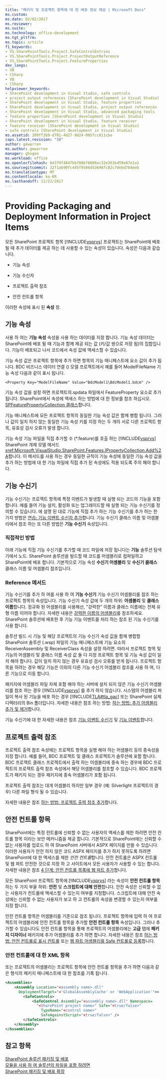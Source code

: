 ```yaml
---
title: "패키지 및 프로젝트 항목에 대 한 배포 정보 제공 | Microsoft Docs"
ms.custom: 
ms.date: 02/02/2017
ms.reviewer: 
ms.suite: 
ms.technology: office-development
ms.tgt_pltfrm: 
ms.topic: article
f1_keywords:
- VS.SharePointTools.Project.SafeControlEntries
- VS.SharePointTools.Project.ProjectOutputReference
- VS.SharePointTools.Project.FeatureProperties
dev_langs:
- VB
- CSharp
- VB
- CSharp
helpviewer_keywords:
- SharePoint development in Visual Studio, safe controls
- project output references [SharePoint development in Visual Studio]
- SharePoint development in Visual Studio, feature properties
- SharePoint development in Visual Studio, project output references
- SharePoint development in Visual Studio, advanced packaging tools
- feature properties [SharePoint development in Visual Studio]
- SharePoint development in Visual Studio, feature receiver
- feature receiver [SharePoint development in Visual Studio]
- safe controls [SharePoint development in Visual Studio]
ms.assetid: 209ff3b9-d701-4d27-9d24-005fcc811cbe
caps.latest.revision: "10"
author: gewarren
ms.author: gewarren
manager: ghogen
ms.workload: office
ms.openlocfilehash: 84379f4847bb708bf8089ac32e261b459e87e1a1
ms.sourcegitcommit: 32f1a690fc445f9586d53698fc82c7debd784eeb
ms.translationtype: MT
ms.contentlocale: ko-KR
ms.lasthandoff: 12/22/2017
---
```

# <a name="providing-packaging-and-deployment-information-in-project-items"></a>Providing Packaging and Deployment Information in Project Items
  모든 SharePoint 프로젝트 항목 [!INCLUDE[vsprvs](../sharepoint/includes/vsprvs-md.md)] 프로젝트는 SharePoint에 배포 될 때 추가 데이터를 제공 하는 데 사용할 수 있는 속성이 있습니다. 속성은 다음과 같습니다.  
  
-   기능 속성  
  
-   기능 수신자  
  
-   프로젝트 출력 참조  
  
-   안전 컨트롤 항목  
  
 이러한 속성에 표시 된 **속성** 창.  
  
## <a name="feature-properties"></a>기능 속성  
 사용 하 여는 **기능 속성** 속성을 사용 하는 데이터를 지정 합니다. 기능 속성 데이터는 SharePoint에 배포 될 때 기능과 함께 제공 되는 값 (키/값 쌍으로 저장 됨)의 집합입니다. 기능이 배포되고 나서 코드에서 속성 값에 액세스할 수 있습니다.  
  
 기능 속성 값은 프로젝트 항목에 추가 하면 항목의 기능 매니페스트에 요소 값이 추가 됩니다. BDC 비즈니스 데이터 연결 () 모델 프로젝트에서 예를 들어 ModelFileName 기능 속성 다음과 같이 표시 됩니다.  
  
```  
<Property Key="ModelFileName" Value="BdcModel1\BdcModel1.bdcm" />   
```  
  
 기능 속성 값을 설정 하면 프로젝트의.spdata 파일에서 FeatureProperty 요소로 추가 됩니다. SharePoint에서 속성에 액세스 하는 방법에 대 한 정보를 참조 하십시오. [SPFeaturePropertyCollection 클래스](http://go.microsoft.com/fwlink/?LinkId=177391)합니다.  
  
 기능 매니페스트에 모든 프로젝트 항목의 동일한 기능 속성 값은 함께 병합 됩니다. 그러나 값이 일치 하지 않는 동일한 기능 속성 키를 지정 하는 두 개의 서로 다른 프로젝트 항목, 유효성 검사 오류가 발생 합니다.  
  
 기능 속성 기능 파일을 직접 추가할 수 (*.feature)를 호출 하는 [!INCLUDE[vsprvs](../sharepoint/includes/vsprvs-md.md)] SharePoint 개체 모델 메서드 <xref:Microsoft.VisualStudio.SharePoint.Features.IPropertyCollection.Add%2A>합니다. 이 메서드를 사용 하는 경우 동일한 규칙이 기능 속성에 동일한 기능 속성 값을 추가 하는 방법에 대 한 기능 파일에 직접 추가 된 속성에도 적용 되도록 주의 해야 합니다.  
  
## <a name="feature-receiver"></a>기능 수신기  
 기능 수신기는 프로젝트 항목에 특정 이벤트가 발생할 때 실행 되는 코드의 기능을 포함 합니다. 예를 들어 기능 설치, 활성화 또는 업그레이드할 때 실행 되는 기능 수신기를 정의할 수 있습니다. 에 설명 된 대로 기능에 직접 추가 하는 기능 수신기를 추가 하는 한 가지 방법은 [연습: 기능 이벤트 수신자 추가](../sharepoint/walkthrough-add-feature-event-receivers.md)합니다. 기능 수신기 클래스 이름 및 어셈블리에서 참조 하는 또 다른 방법은 **기능 수신기** 속성입니다.  
  
### <a name="direct-method"></a>직접적인 방법  
 아래 기능에 직접 기능 수신기를 추가할 때 코드 파일에 저장 됩니다는 **기능** 솔루션 탐색기에서 노드. SharePoint 솔루션을 빌드할 때 코드를 어셈블리로 컴파일하고 SharePoint에 배포 합니다. 기본적으로 기능 속성 **수신기 어셈블리** 및 **수신기 클래스** 클래스 이름 및 어셈블리 참조입니다.  
  
### <a name="reference-method"></a>Reference 메서드  
 기능 수신기를 추가 하 여를 사용 하 여 **기능 수신기** 기능 수신기 어셈블리를 참조 하는 프로젝트 항목의 속성입니다. 기능 수신기 속성 값에 두 개의 하위: **어셈블리** 및 **클래스 이름**합니다. 정규화 된 어셈블리를 사용해선, "강력한" 이름과 클래스 이름에는 전체 유형 이름 이어야 합니다. 자세한 내용은 [강력한 이름의 어셈블리](http://go.microsoft.com/fwlink/?LinkID=169573)를 참조하세요. SharePoint 솔루션에 배포한 후 기능 기능 이벤트를 처리 하는 참조 된 기능 수신기를 사용 합니다.  
  
 솔루션 빌드 시 기능 및 해당 프로젝트의 기능 수신기 속성 값을 함께 병합할 SharePoint 솔루션 (.wsp) 파일의 기능 매니페스트에 기능 요소의 ReceiverAssembly 및 ReceiverClass 속성을 설정 하려면. 따라서 프로젝트 항목 및 기능의 어셈블리 및 클래스 이름 속성 값 둘 다 지정 프로젝트 항목 및 기능 속성 값이 일치 해야 합니다. 값이 일치 하지 않는 경우 유효성 검사 오류를 받게 됩니다. 프로젝트 항목을 하려는 경우 해당 기능은 이외의 다른 기능 수신기 어셈블리 참조를 사용 하 여, 다른 기능으로 이동 합니다.  
  
 패키지에 어셈블리 파일 자체 포함 해야 하는 서버에 설치 되지 않은 기능 수신기 어셈블리를 참조 하는 경우 [!INCLUDE[vsprvs](../sharepoint/includes/vsprvs-md.md)] 를 추가 하지 않습니다. 시스템의 어셈블리 파일이 복사 된 기능을 배포 하는 경우 [!INCLUDE[TLA#tla_gac](../sharepoint/includes/tlasharptla-gac-md.md)] 또는 SharePoint 실제 디렉터리의 Bin 폴더입니다. 자세한 내용은 참조 하는 방법: [하는 방법: 추가 어셈블리 추가 및 제거](../sharepoint/how-to-add-and-remove-additional-assemblies.md)합니다.  
  
 기능 수신기에 대 한 자세한 내용은 참조 [기능 이벤트 수신기](http://go.microsoft.com/fwlink/?LinkID=169574) 및 [기능 이벤트](http://go.microsoft.com/fwlink/?LinkID=169575)합니다.  
  
## <a name="project-output-references"></a>프로젝트 출력 참조  
 프로젝트 출력 참조 속성에는 프로젝트 항목을 실행 해야 하는 어셈블리 등의 종속성을 지정 합니다. 예를 들어, BDC 프로젝트 및 클래스 프로젝트가 솔루션에 포함 합니다. BDC 프로젝트 클래스 프로젝트에서 출력 하는 어셈블리에 종속 하는 경우에 BDC 프로젝트의 프로젝트 출력 참조 속성에서 해당 어셈블리를 참조할 수 있습니다. BDC 프로젝트가 패키지 되는 경우 패키지에 종속 어셈블리가 포함 됩니다.  
  
 프로젝트 출력 참조는 대개 어셈블리 하지만 일부 경우 (예: Silverlight 프로젝트의 경우) 다른 파일 형식 될 수 있습니다.  
  
 자세한 내용은 참조 [하는 방법: 프로젝트 출력 참조 추가](../sharepoint/how-to-add-a-project-output-reference.md)합니다.  
  
## <a name="safe-control-entries"></a>안전 컨트롤 항목  
 SharePoint에는 특정 컨트롤에 신뢰할 수 없는 사용자의 액세스를 제한 하려면 안전 컨트롤 항목 이라는 보안 메커니즘을 제공 합니다. 기본적으로 SharePoint에는 신뢰할 수 없는 사용자를 업로드 하 여 SharePoint 서버에서 ASPX 페이지를 만들 수 있습니다. 이러한 사용자가 안전 하지 않은 코드 ASPX 페이지를 추가 하지 못하도록 하려면 SharePoint에 대 한 액세스를 제한 *안전 컨트롤*합니다. 안전 컨트롤은 ASPX 컨트롤 및 웹 파트 안전한 것으로 지정 하 고 사이트에서 모든 사용자가 사용할 수 있는 합니다. 자세한 내용은 참조 [4 단계: 안전 컨트롤 목록에 웹 파트 추가](http://go.microsoft.com/fwlink/?LinkID=171014)합니다.  
  
 모든 SharePoint 프로젝트 항목에 [!INCLUDE[vsprvs](../sharepoint/includes/vsprvs-md.md)] 라는 속성이 **안전 컨트롤 항목** 하는 두 가지 부울 하위: **안전** 및 **스크립트에 대해 안전**합니다. 안전 속성은 신뢰할 수 없는 사용자가 컨트롤에 액세스할 수 있는지 여부를 지정합니다. 스크립트에 대해 안전 속성에는 신뢰할 수 없는 사용자가 보고 하 고 컨트롤의 속성을 변경할 수 있는지 여부를 지정 합니다.  
  
 안전 컨트롤 항목은 어셈블리를 기준으로 참조 됩니다. 프로젝트 항목에 입력 하 여 프로젝트의 어셈블리에 안전 컨트롤 항목을 추가할 **안전 컨트롤 항목** 속성입니다. 그러나 추가할 수 있습니다도 안전 컨트롤 항목을 통해 프로젝트의 어셈블리에는 **고급** 탭에 **패키지 디자이너** 패키지에 추가 어셈블리를 추가 하면 합니다. 자세한 내용은 참조 [하는 방법: 안전 컨트롤로 표시 컨트롤](../sharepoint/how-to-mark-controls-as-safe-controls.md) 또는 [웹 파트 어셈블리를 Safe 컨트롤로 등록](http://go.microsoft.com/fwlink/?LinkID=171013)합니다.  
  
### <a name="xml-entries-for-safe-controls"></a>안전 컨트롤에 대 한 XML 항목  
 또는 프로젝트의 어셈블리는 프로젝트 항목에 안전 컨트롤 항목을 추가 하면 다음과 같은 형식의 패키지 매니페스트에 대 한 참조를 기록 됩니다.  
  
```xml  
<Assemblies>  
    <Assembly Location="<assembly name>.dll"     
      DeploymentTarget="<'GlobalAssemblyCache' or 'WebApplication'">>  
        <SafeControls>  
            <SafeControl Assembly="<assembly name>.dll" Namespace=  
              "<SharePoint project name>" Safe="<true/false>"     
                TypeName="<control name>"   
                SafeAgainstScript="<true/false>" />  
        </SafeControls>  
    </Assembly>  
</Assemblies>  
```  
  
## <a name="see-also"></a>참고 항목  
 [SharePoint 솔루션 패키징 및 배포](../sharepoint/packaging-and-deploying-sharepoint-solutions.md)   
 [모듈을 사용 하 여 솔루션의 파일을 포함 하려면](../sharepoint/using-modules-to-include-files-in-the-solution.md)   
 [SharePoint 패키징 및 배포 확장](../sharepoint/extending-sharepoint-packaging-and-deployment.md)  
  